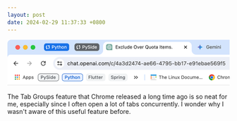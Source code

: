 ```yaml
---
layout: post
date: 2024-02-29 11:37:33 +0800
---
```


![Chrome Tab Groups](/assets/img/2024/chrome-tab-groups-feature.png)

The Tab Groups feature that Chrome released a long time ago is so neat for me, especially since I often open a lot of tabs concurrently. I wonder why I wasn't aware of this useful feature before.